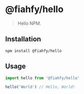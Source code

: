 # @fiahfy/hello

> Hello NPM.

## Installation

```shell
npm install @fiahfy/hello
```

## Usage

```js
import hello from '@fiahfy/hello'

hello('World') // Hello, World!
```

